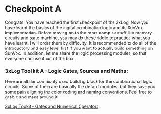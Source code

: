 # Checkpoint A

Congrats! You have reached the first checkpoint of the 3xLog. Now you have learnt the basics of the digital combination logic and its SunVox implementation. Before moving on to the more complex stuff like memory circuits and state machine, you may do these riddle to practice what you have learnt. I will order them by difficulty. It is recommended to do all of the introductory and easy level first if you want to actually build something on SunVox. In addition, let me share the logic processing modules, so that everyone can use it out of the box.

### 3xLog Tool kit A - Logic Gates, Sources and Maths:
Here are all the commonly used building block for the combinational logic circuits. Some of them are basically the default modules, but they save you some pain aligning the color coding and naming conventions. Feel free to grab it and mess around it!

[3xLog Tookit - Gates and Numerical Operators](../example_projects/toolkits/3xLog%20Toolkit%20-%20Gates%20and%20Numerical%20Operators.zip)

